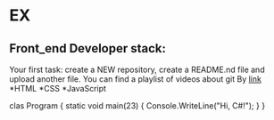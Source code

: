 # EX
## Front_end Developer stack:

Your first task: create a NEW repository, create a README.nd file and upload another file.
You can find a playlist of videos about git By [link](https://www.youtube.com/watch?v=MB8B4Y9Io18)
*HTML
﻿﻿*CSS
﻿﻿*JavaScript

clas Program
{
    static void main(23)
    {
        Console.WriteLine("Hi, C#!");
    }
}

